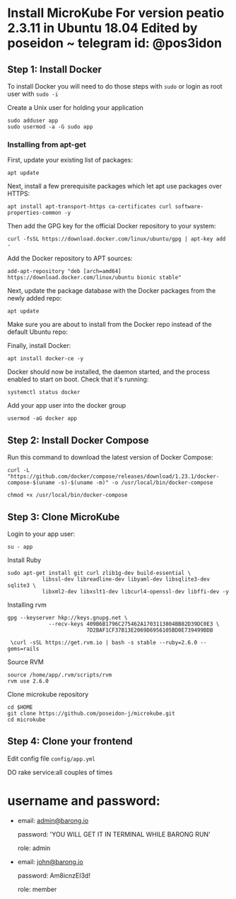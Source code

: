 # Install MicroKube For version peatio 2.3.11  in Ubuntu 18.04 Edited by poseidon ~ telegram id: @pos3idon 

## Step 1: Install Docker

To install Docker you will need to do those steps with `sudo` or login as root user with `sudo -i`

Create a Unix user for holding your application
```
sudo adduser app
sudo usermod -a -G sudo app

```

### Installing from apt-get

First, update your existing list of packages:

```
apt update
```

Next, install a few prerequisite packages which let apt use packages over HTTPS:

```
apt install apt-transport-https ca-certificates curl software-properties-common -y
```

Then add the GPG key for the official Docker repository to your system:

```
curl -fsSL https://download.docker.com/linux/ubuntu/gpg | apt-key add -
```

Add the Docker repository to APT sources:

```
add-apt-repository "deb [arch=amd64] https://download.docker.com/linux/ubuntu bionic stable"
```

Next, update the package database with the Docker packages from the newly added repo:

```
apt update
```

Make sure you are about to install from the Docker repo instead of the default Ubuntu repo:

Finally, install Docker:

```
apt install docker-ce -y
```

Docker should now be installed, the daemon started, and the process enabled to start on boot. Check that it's running:

```
systemctl status docker
```

Add your app user into the docker group

```
usermod -aG docker app
```

## Step 2: Install Docker Compose

Run this command to download the latest version of Docker Compose:

```
curl -L "https://github.com/docker/compose/releases/download/1.23.1/docker-compose-$(uname -s)-$(uname -m)" -o /usr/local/bin/docker-compose

chmod +x /usr/local/bin/docker-compose
```

## Step 3: Clone MicroKube

Login to your app user:
```
su - app

```
Install Ruby
```
sudo apt-get install git curl zlib1g-dev build-essential \
           libssl-dev libreadline-dev libyaml-dev libsqlite3-dev sqlite3 \
           libxml2-dev libxslt1-dev libcurl4-openssl-dev libffi-dev -y
```
Installing rvm
```
gpg --keyserver hkp://keys.gnupg.net \
             --recv-keys 409B6B1796C275462A1703113804BB82D39DC0E3 \
                         7D2BAF1CF37B13E2069D6956105BD0E739499BDB

 \curl -sSL https://get.rvm.io | bash -s stable --ruby=2.6.0 --gems=rails
```
Source RVM


```
source /home/app/.rvm/scripts/rvm
rvm use 2.6.0
```

Clone microkube repository
```
cd $HOME
git clone https://github.com/poseidon-j/microkube.git
cd microkube
```

## Step 4: Clone your frontend

Edit config file `config/app.yml`

DO rake service:all couples of times


# username and password:   
  
 - email: admin@barong.io
 
   password: 'YOU WILL GET IT IN TERMINAL WHILE BARONG RUN'
  
   role: admin
    
 - email: john@barong.io
  
   password: Am8icnzEI3d!
  
   role: member
   
   

